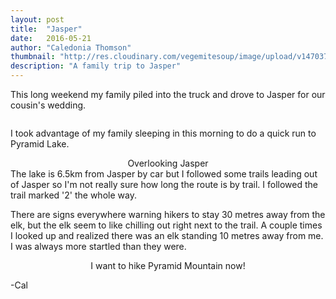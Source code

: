 ```yaml
---
layout: post
title:  "Jasper"
date:   2016-05-21
author: "Caledonia Thomson"
thumbnail: "http://res.cloudinary.com/vegemitesoup/image/upload/v1470370415/jasper/4.jpg"
description: "A family trip to Jasper"
---
```


This long weekend my family piled into the truck and drove to Jasper for our cousin's wedding.

<div class="row">
	<a href="http://res.cloudinary.com/vegemitesoup/image/upload/v1470370415/jasper/1.jpg"><div class="col-sm-12"><img class="lazy" data-original="http://res.cloudinary.com/vegemitesoup/image/upload/v1470370415/jasper/1.jpg" /></div></a>
</div>

I took advantage of my family sleeping in this morning to do a quick run to Pyramid Lake. 

<div class="row">
	<a href="http://res.cloudinary.com/vegemitesoup/image/upload/v1470370415/jasper/2.jpg"><div class="col-sm-12"><img class="lazy" data-original="http://res.cloudinary.com/vegemitesoup/image/upload/v1470370415/jasper/2.jpg" /></div></a>
</div>    
<center>Overlooking Jasper</center>
The lake is 6.5km from Jasper by car but I followed some trails leading out of Jasper so I'm not really sure how long the route is by trail. I followed the trail marked '2' the whole way.

<div class="row">                                       
    <a href="http://res.cloudinary.com/vegemitesoup/image/upload/v1470370415/jasper/3.jpg"><div class="col-sm-12"><img class="lazy" data-original="http://res.cloudinary.com/vegemitesoup/image/upload/v1470370415/jasper/3.jpg" /></div></a>              
</div>

There are signs everywhere warning hikers to stay 30 metres away from the elk, but the elk seem to like chilling out right next to the trail. A couple times I looked up and realized there was an elk standing 10 metres away from me. I was always more startled than they were.

<div class="row">                   
	<a href="http://res.cloudinary.com/vegemitesoup/image/upload/v1470370415/jasper/4.jpg"><img class="lazy" data-original="http://res.cloudinary.com/vegemitesoup/image/upload/v1470370415/jasper/4.jpg" /></a>
</div>  

<div class="row">                   
	<a href="http://res.cloudinary.com/vegemitesoup/image/upload/v1470370415/jasper/5.jpg"><img class="lazy" data-original="http://res.cloudinary.com/vegemitesoup/image/upload/v1470370415/jasper/5.jpg" /></a>
</div>  
<center>I want to hike Pyramid Mountain now!</center>

<div class="row">                   
	<a href="http://res.cloudinary.com/vegemitesoup/image/upload/v1470370415/jasper/6.jpg"><img class="lazy" data-original="http://res.cloudinary.com/vegemitesoup/image/upload/v1470370415/jasper/6.jpg" /></a> 
</div>  

-Cal